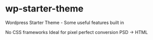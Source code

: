 # wp-starter-theme
Wordpress Starter Theme - Some useful features built in

No CSS frameworks
Ideal for pixel perfect conversion PSD -> HTML

